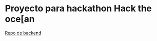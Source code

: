 # Proyecto para hackathon Hack the oce[an

[Repo de backend](https://github.com/LeonRivera/HackTheOcean-MapAmb)
